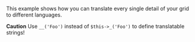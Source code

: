 This example shows how you can translate every single detail of your grid to
different languages.

**Caution** Use `__('Foo')` instead of `$this->_('Foo')` to define translatable strings!
